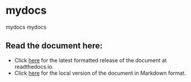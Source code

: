 # mydocs

mydocs
mydocs

## Read the document here:
  * Click [here](http://sunn4room.readthedocs.io/) for the latest formatted release of the document at readthedocs.io.
  * Click [here](docs/README.md) for the local version of the document in Markdown format.
